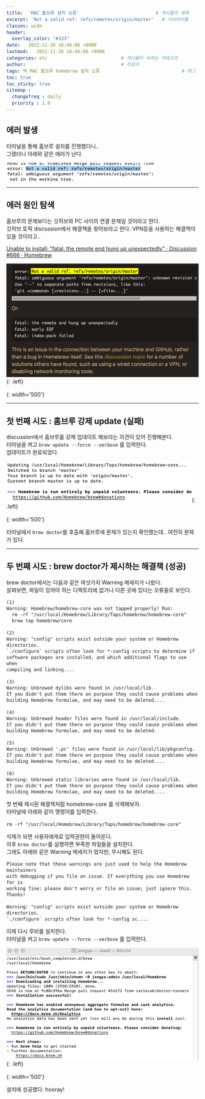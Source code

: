 ```yaml
---
title:  'MAC 홈브루 설치 오류'                            # 게시물의 제목
excerpt: 'Not a valid ref: refs/remotes/origin/master'   # 서브타이틀
classes: wide
header: 
  overlay_color: "#333"
date:   2022-11-26 16:46:06 +0900
lastmod:   2022-11-26 16:46:06 +0900
categories: etc                           # 게시물이 속하는 카테고리
author:                                   # 작성자
tags: 맥 MAC 홈브루 homebrew 설치 오류                              # 태그
toc: true
toc_sticky: true
sitemap :
  changefreq : daily
  priority : 1.0
---
```

<!--postNo: 20221126_003-->

## 에러 발생
터미널을 통해 홈브루 설치를 진행했더니..  
그랬더니 아래와 같은 에러가 난다.

![](/assets/images/20221126_003_001.png)

---
## 에러 원인 탐색

홈브루의 문제보다는 깃허브와 PC 사이의 연결 문제일 것이라고 한다.  
깃허브 토픽 discussion에서 해결책을 찾아보라고 한다. VPN등을 사용하는 해결책이 있을 것이라고..   

[Unable to install: "fatal: the remote end hung up unexpectedly" · Discussion #666 · Homebrew](https://github.com/orgs/Homebrew/discussions/666)

![](/assets/images/20221126_003_002.png){: .left}
![](/assets/images/blank_1000px.png){: width='500'}
  

---
## 첫 번째 시도 : 홈브루 강제 update (실패)

discussion에서 홈브루를 강제 업데이트 해보라는 의견이 있어 진행해본다.  
터미널을 켜고 `brew update --force --verbose` 를 입력한다.  
업데이트가 완료되었다.

![](/assets/images/20221126_003_003.png){: .left}
![](/assets/images/blank_1000px.png){: width='500'}

터미널에서 `brew doctor`를 호출해 홈브루에 문제가 있는지 확인했는데.. 여전히 문제가 있다.
  
  
---
## 두 번째 시도 : brew doctor가 제시하는 해결책 (성공)

brew doctor에서는 다음과 같은 여섯가지 Warning 메세지가 나왔다.  
살펴보면, 파일이 있어야 하는 디렉토리에 없거나 다른 곳에 있다는 오류들로 보인다.

```terminal
(1)
Warning: Homebrew/homebrew-core was not tapped properly! Run:
  rm -rf "/usr/local/Homebrew/Library/Taps/homebrew/homebrew-core"
  brew tap homebrew/core

(2)
Warning: "config" scripts exist outside your system or Homebrew directories.
`./configure` scripts often look for *-config scripts to determine if
software packages are installed, and which additional flags to use when
compiling and linking....

(3)
Warning: Unbrewed dylibs were found in /usr/local/lib.
If you didn't put them there on purpose they could cause problems when
building Homebrew formulae, and may need to be deleted....

(4)
Warning: Unbrewed header files were found in /usr/local/include.
If you didn't put them there on purpose they could cause problems when
building Homebrew formulae, and may need to be deleted.

(5)
Warning: Unbrewed '.pc' files were found in /usr/local/lib/pkgconfig.
If you didn't put them there on purpose they could cause problems when
building Homebrew formulae, and may need to be deleted....

(6)
Warning: Unbrewed static libraries were found in /usr/local/lib.
If you didn't put them there on purpose they could cause problems when
building Homebrew formulae, and may need to be deleted....
```

첫 번째 제시된 해결책처럼 homebrew-core 를 삭제해보자.  
터미널에 아래와 같이 명령어를 입력한다.

`rm -rf "/usr/local/Homebrew/Library/Taps/homebrew/homebrew-core"`

삭제가 되면 사용자에게로 입력권한이 돌아온다.  
이후 `brew doctor`를 실행하면 부족한 파일들을 설치한다.  
그래도 아래와 같은 Warning 메세지가 떴지만, 무시해도 된다.

```terminal
Please note that these warnings are just used to help the Homebrew maintainers
with debugging if you file an issue. If everything you use Homebrew for is
working fine: please don't worry or file an issue; just ignore this. Thanks!

Warning: "config" scripts exist outside your system or Homebrew directories.
`./configure` scripts often look for *-config sc....
```

이제 다시 루비를 설치한다.  
터미널을 켜고 `brew update --force --verbose` 를 입력한다.

![](/assets/images/20221126_003_004.png){: .left}
![](/assets/images/blank_1000px.png){: width='500'}

설치에 성공했다. hooray!